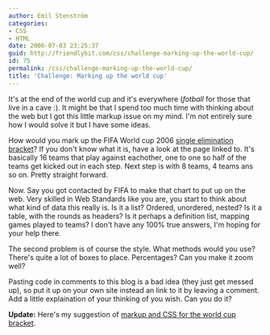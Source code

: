 ```yaml
---
author: Emil Stenström
categories:
- CSS
- HTML
date: 2006-07-03 23:25:37
guid: http://friendlybit.com/css/challenge-marking-up-the-world-cup/
id: 75
permalink: /css/challenge-marking-up-the-world-cup/
title: 'Challenge: Marking up the world cup'
---
```


It's at the end of the world cup and it's everywhere (_fotball_ for those that live in a cave :). It might be that I spend too much time with thinking about the web but I got this little markup issue on my mind. I'm not entirely sure how I would solve it but I have some ideas.

How would you mark up the FIFA World cup 2006 [single elimination bracket](http://en.wikipedia.org/wiki/2006_FIFA_World_Cup#Bracket)? If you don't know what it is, have a look at the page linked to. It's basically 16 teams that play against eachother, one to one so half of the teams get kicked out in each step. Next step is with 8 teams, 4 teams ans so on. Pretty straight forward.

Now. Say you got contacted by FIFA to make that chart to put up on the web. Very skilled in Web Standards like you are, you start to think about what kind of data this really is. Is it a list? Ordered, unordered, nested? Is it a table, with the rounds as headers? Is it perhaps a definition list, mapping games played to teams? I don't have any 100% true answers, I'm hoping for your help there.

The second problem is of course the style. What methods would you use? There's quite a lot of boxes to place. Percentages? Can you make it zoom well?

Pasting code in comments to this blog is a bad idea (they just get messed up), so put it up on your own site instead an link to it by leaving a comment. Add a little explaination of your thinking of you wish. Can you do it?

**Update:** Here's my suggestion of [markup and CSS for the world cup bracket](/files/worldcup/worldcup_bracket.html).
